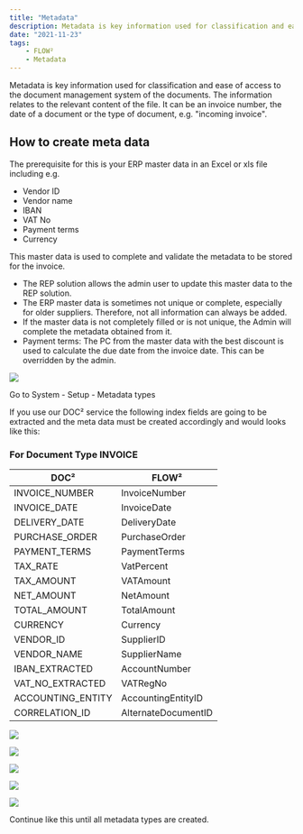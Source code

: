 ```yaml
---
title: "Metadata"
description: Metadata is key information used for classification and easy access of the document management system to the documents. The information relates to the relevant content of the file. It can be an invoice number, the date of a document or the type of document, e.g. "incoming invoice".
date: "2021-11-23"
tags: 
    - FLOW²
    - Metadata
---
```


Metadata is key information used for classification and ease of access to the document management system of the documents. The information relates to the relevant content of the file. It can be an invoice number, the date of a document or the type of document, e.g. "incoming invoice".

## How to create meta data

The prerequisite for this is your ERP master data in an Excel or xls file including e.g.

- Vendor ID
- Vendor name
- IBAN
- VAT No
- Payment terms
- Currency

This master data is used to complete and validate the metadata to be stored for the invoice.

- The REP solution allows the admin user to update this master data to the REP solution.
- The ERP master data is sometimes not unique or complete, especially for older suppliers. Therefore, not all information can always be added.
- If the master data is not completely filled or is not unique, the Admin will complete the metadata obtained from it.
- Payment terms: The PC from the master data with the best discount is used to calculate the due date from the invoice date. This can be overridden by the admin.

![](/_images/doc2/FLOW2_System_Setup_Metadata-types-1024x572.png)

Go to System - Setup - Metadata types

If you use our DOC² service the following index fields are going to be extracted and the meta data must be created accordingly and would looks like this:

### For Document Type INVOICE

| DOC² | FLOW² |
| --- | --- |
| INVOICE\_NUMBER | InvoiceNumber |
| INVOICE\_DATE | InvoiceDate |
| DELIVERY\_DATE | DeliveryDate |
| PURCHASE\_ORDER | PurchaseOrder |
| PAYMENT\_TERMS | PaymentTerms |
| TAX\_RATE | VatPercent |
| TAX\_AMOUNT | VATAmount |
| NET\_AMOUNT | NetAmount |
| TOTAL\_AMOUNT | TotalAmount |
| CURRENCY | Currency |
| VENDOR\_ID | SupplierID |
| VENDOR\_NAME | SupplierName |
| IBAN\_EXTRACTED | AccountNumber |
| VAT\_NO\_EXTRACTED | VATRegNo |
| ACCOUNTING\_ENTITY | AccountingEntityID |
| CORRELATION\_ID | AlternateDocumentID |

![](/_images/doc2/FLOW2_Metadata-types_create-new-1024x583.png)

![](/_images/doc2/FLOW2_Create-Matadata-type-1024x592.png)

![](/_images/doc2/FLOW2_Create-next-Metadata-type-1024x570.png)

![](/_images/doc2/FLOW2_Create-Metadata-type-and-save-1024x480.png)

![](/_images/doc2/FLOW2_Metadata-type-created-successfully-1024x586.png)

Continue like this until all metadata types are created.

